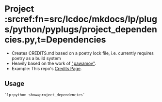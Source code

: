 # Project :srcref:fn=src/lcdoc/mkdocs/lp/plugs/python/pyplugs/project_dependencies.py,t=Dependencies


- Creates CREDITS.md based on a poetry lock file, i.e. currently requires poetry as a build system
- Heavily based on the work of ["pawamoy"](https://github.com/pawamoy).
- Example: This repo's [Credits Page](../../../../about/credits.md).

## Usage

```
`lp:python show=project_dependencies`
```



